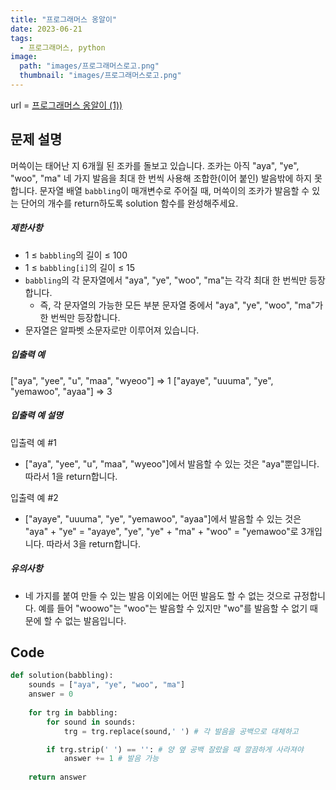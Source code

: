 ```yaml
---
title: "프로그래머스 옹알이"
date: 2023-06-21
tags:
  - 프로그래머스, python
image:
  path: "images/프로그래머스로고.png"
  thumbnail: "images/프로그래머스로고.png"
---
```


url = [프로그래머스 옹알이 (1))](https://school.programmers.co.kr/learn/courses/30/lessons/120956)

## 문제 설명
머쓱이는 태어난 지 6개월 된 조카를 돌보고 있습니다. 조카는 아직 "aya", "ye", "woo", "ma" 네 가지 발음을 최대 한 번씩 사용해 조합한(이어 붙인) 발음밖에 하지 못합니다. 문자열 배열 `babbling`이 매개변수로 주어질 때, 머쓱이의 조카가 발음할 수 있는 단어의 개수를 return하도록 solution 함수를 완성해주세요.

##### 제한사항

-   1 ≤ `babbling`의 길이 ≤ 100
-   1 ≤ `babbling[i]`의 길이 ≤ 15
-   `babbling`의 각 문자열에서 "aya", "ye", "woo", "ma"는 각각 최대 한 번씩만 등장합니다.
    -   즉, 각 문자열의 가능한 모든 부분 문자열 중에서 "aya", "ye", "woo", "ma"가 한 번씩만 등장합니다.
-   문자열은 알파벳 소문자로만 이루어져 있습니다.

##### 입출력 예

["aya", "yee", "u", "maa", "wyeoo"] => 1
["ayaye", "uuuma", "ye", "yemawoo", "ayaa"] => 3

##### 입출력 예 설명

입출력 예 #1

-   ["aya", "yee", "u", "maa", "wyeoo"]에서 발음할 수 있는 것은 "aya"뿐입니다. 따라서 1을 return합니다.

입출력 예 #2

-   ["ayaye", "uuuma", "ye", "yemawoo", "ayaa"]에서 발음할 수 있는 것은 "aya" + "ye" = "ayaye", "ye", "ye" + "ma" + "woo" = "yemawoo"로 3개입니다. 따라서 3을 return합니다.


##### 유의사항

-   네 가지를 붙여 만들 수 있는 발음 이외에는 어떤 발음도 할 수 없는 것으로 규정합니다. 예를 들어 "woowo"는 "woo"는 발음할 수 있지만 "wo"를 발음할 수 없기 때문에 할 수 없는 발음입니다.

## Code
```python
def solution(babbling):
    sounds = ["aya", "ye", "woo", "ma"]
    answer = 0
    
    for trg in babbling:
        for sound in sounds:
            trg = trg.replace(sound,' ') # 각 발음을 공백으로 대체하고

        if trg.strip(' ') == '': # 양 옆 공백 잘랐을 때 깔끔하게 사라져야
            answer += 1 # 발음 가능
             
    return answer
```
